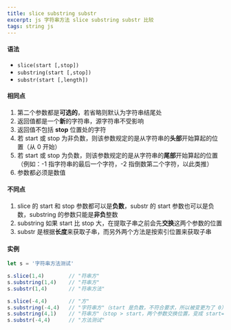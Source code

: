 ```yaml
---
title: slice substring substr
excerpt: js 字符串方法 slice substring substr 比较
tags: string js
---
```


#### 语法

- `slice(start [,stop])`
- `substring(start [,stop])`
- `substr(start [,length])`


#### 相同点

1. 第二个参数都是**可选的**，若省略则默认为字符串结尾处
2. 返回值都是一个**新**的字符串，源字符串不受影响
3. 返回值不包括 **stop** 位置处的字符
4. 若 start 或 stop 为非负数，则该参数规定的是从字符串的**头部**开始算起的位置（从 0 开始）
5. 若 start 或 stop 为负数，则该参数规定的是从字符串的**尾部**开始算起的位置（例如：-1 指字符串的最后一个字符，-2 指倒数第二个字符，以此类推）
6. 参数都必须是数值


#### 不同点

1. slice 的 start 和 stop 参数都可以是**负数**，substr 的 start 参数也可以是负数，substring 的参数只能是**非负**整数
2. substring 如果 start 比 stop 大，在提取子串之前会先**交换**这两个参数的位置
3. substr 是根据**长度**来获取子串，而另外两个方法是按索引位置来获取子串

#### 实例

```javascript
let s = '字符串方法测试'

s.slice(1,4)        // "符串方"
s.substring(1,4)    // "符串方"
s.substr(1,4)       // "符串方法"

s.slice(-4,4)       // "方"
s.substring(-4,4)   // "字符串方"（start 是负数，不符合要求，所以被变更为了 0）
s.substring(4,1)    // "符串方"（stop > start，两个参数交换位置，变成 start=1 stop=4）
s.substr(-4,4)      // "方法测试"
```
